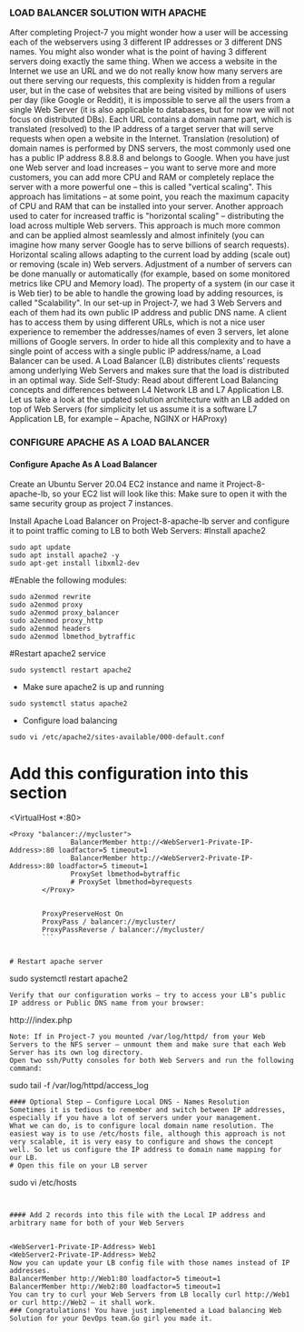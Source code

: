 ### LOAD BALANCER SOLUTION WITH APACHE


After completing Project-7 you might wonder how a user will be accessing each of the webservers using 3 different IP addresses or 3 different DNS names. You might also wonder what is the point of having 3 different servers doing exactly the same thing.
When we access a website in the Internet we use an URL and we do not really know how many servers are out there serving our requests, this complexity is hidden from a regular user, but in the case of websites that are being visited by millions of users per day (like Google or Reddit), it is impossible to serve all the users from a single Web Server (it is also applicable to databases, but for now we will not focus on distributed DBs).
Each URL contains a domain name part, which is translated (resolved) to the IP address of a target server that will serve requests when open a website in the Internet. Translation (resolution) of domain names is performed by DNS servers, the most commonly used one has a public IP address 8.8.8.8 and belongs to Google.
When you have just one Web server and load increases – you want to serve more and more customers, you can add more CPU and RAM or completely replace the server with a more powerful one – this is called "vertical scaling". This approach has limitations – at some point, you reach the maximum capacity of CPU and RAM that can be installed into your server.
Another approach used to cater for increased traffic is "horizontal scaling" – distributing the load across multiple Web servers. This approach is much more common and can be applied almost seamlessly and almost infinitely (you can imagine how many server Google has to serve billions of search requests).
Horizontal scaling allows adapting to the current load by adding (scale out) or removing (scale in) Web servers. Adjustment of a number of servers can be done manually or automatically (for example, based on some monitored metrics like CPU and Memory load).
The property of a system (in our case it is Web tier) to be able to handle the growing load by adding resources, is called "Scalability".
In our set-up in Project-7, we had 3 Web Servers and each of them had its own public IP address and public DNS name. A client has to access them by using different URLs, which is not a nice user experience to remember the addresses/names of even 3 servers, let alone millions of Google servers.
In order to hide all this complexity and to have a single point of access with a single public IP address/name, a Load Balancer can be used. A Load Balancer (LB) distributes clients’ requests among underlying Web Servers and makes sure that the load is distributed in an optimal way.
Side Self-Study:
Read about different Load Balancing concepts and differences between L4 Network LB and L7 Application LB.
Let us take a look at the updated solution architecture with an LB added on top of Web Servers (for simplicity let us assume it is a software L7 Application LB, for example – Apache, NGINX or HAProxy)
### CONFIGURE APACHE AS A LOAD BALANCER
#### Configure Apache As A Load Balancer
Create an Ubuntu Server 20.04 EC2 instance and name it Project-8-apache-lb, so your EC2 list will look like this:
Make sure to open it with the same security group as project 7 instances.

Install Apache Load Balancer on Project-8-apache-lb server and configure it to point traffic coming to LB to both Web Servers:
#Install apache2
```
sudo apt update
sudo apt install apache2 -y
sudo apt-get install libxml2-dev
```

#Enable the following modules:
```
sudo a2enmod rewrite
sudo a2enmod proxy
sudo a2enmod proxy_balancer
sudo a2enmod proxy_http
sudo a2enmod headers
sudo a2enmod lbmethod_bytraffic
```


#Restart apache2 service
```
sudo systemctl restart apache2
```
- Make sure apache2 is up and running
```
sudo systemctl status apache2
```
- Configure load balancing
```
sudo vi /etc/apache2/sites-available/000-default.conf
```


# Add this configuration into this section 

<VirtualHost *:80>  </VirtualHost>

```
<Proxy "balancer://mycluster">
               BalancerMember http://<WebServer1-Private-IP-Address>:80 loadfactor=5 timeout=1
               BalancerMember http://<WebServer2-Private-IP-Address>:80 loadfactor=5 timeout=1
               ProxySet lbmethod=bytraffic
               # ProxySet lbmethod=byrequests
        </Proxy>


        ProxyPreserveHost On
        ProxyPass / balancer://mycluster/
        ProxyPassReverse / balancer://mycluster/
        ```


# Restart apache server

```
sudo systemctl restart apache2
```
Verify that our configuration works – try to access your LB’s public IP address or Public DNS name from your browser:
```
http://<Load-Balancer-Public-IP-Address-or-Public-DNS-Name>/index.php
```
Note: If in Project-7 you mounted /var/log/httpd/ from your Web Servers to the NFS server – unmount them and make sure that each Web Server has its own log directory.
Open two ssh/Putty consoles for both Web Servers and run the following command:
```
sudo tail -f /var/log/httpd/access_log
```
#### Optional Step – Configure Local DNS - Names Resolution
Sometimes it is tedious to remember and switch between IP addresses, especially if you have a lot of servers under your management.
What we can do, is to configure local domain name resolution. The easiest way is to use /etc/hosts file, although this approach is not very scalable, it is very easy to configure and shows the concept well. So let us configure the IP address to domain name mapping for our LB.
# Open this file on your LB server
```

sudo vi /etc/hosts
```


#### Add 2 records into this file with the Local IP address and arbitrary name for both of your Web Servers


<WebServer1-Private-IP-Address> Web1
<WebServer2-Private-IP-Address> Web2
Now you can update your LB config file with those names instead of IP addresses.
BalancerMember http://Web1:80 loadfactor=5 timeout=1
BalancerMember http://Web2:80 loadfactor=5 timeout=1
You can try to curl your Web Servers from LB locally curl http://Web1 or curl http://Web2 – it shall work.
### Congratulations! You have just implemented a Load balancing Web Solution for your DevOps team.Go girl you made it.


